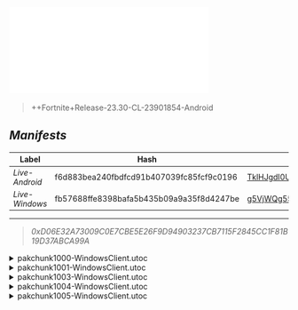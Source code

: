 <div style="pointer-events: none">
  <img style="pointer-events: none" src="https://raw.githubusercontent.com/Tectors/fn-archive/master/.github/source/dependents/gen.24.40.svg" width="360" height="155">
<div>

 >  
  
  > ++Fortnite+Release-23.30-CL-23901854-Android

## *Manifests*
| Label | Hash | Route |
| - | - | - |
| *Live-Android* | f6d883bea240fbdfcd91b407039fc85fcf9c0196 | [TklHJgdI0U3mSUMvGEKVuZvJkJTi7g](https://github.com/Tectors/fn-archive/blob/master/manifests/TklHJgdI0U3mSUMvGEKVuZvJkJTi7g.manifest) |
| *Live-Windows* | fb57688ffe8398bafa5b435b09a9a35f8d4247be | [g5VjWQg55a48ElUgNEiXpXYA_7xDxA](https://github.com/Tectors/fn-archive/blob/master/manifests/g5VjWQg55a48ElUgNEiXpXYA_7xDxA.manifest) |

---

> *0xD06E32A73009C0E7CBE5E26F9D94903237CB7115F2845CC1F81B19D37ABCA99A*

<details>
  <summary>pakchunk1000-WindowsClient.utoc</summary>

 > 
    0x06DEF9D1B2D8F1AF386A2F79110DC95844908F98F3E417F92C8B6900392C0F9A

  <img src="https://raw.githubusercontent.com/Tectors/fn-archive/master/.github/source/dependents/referred/Spray_FearlessFlight.svg" width="100"> <img src="https://raw.githubusercontent.com/Tectors/fn-archive/master/.github/source/dependents/referred/MusicPack_179_FearlessFlight.svg" width="100"> 
</details>

<details>
  <summary>pakchunk1001-WindowsClient.utoc</summary>

 > 
    0x51803CE773B3E1BCC21E85D4EF70842C9CDE7C9E04135563C045225ED8BCC67B

  <img src="https://raw.githubusercontent.com/Tectors/fn-archive/master/.github/source/dependents/referred/Wrap_Pencil.svg" width="100"> <img src="https://raw.githubusercontent.com/Tectors/fn-archive/master/.github/source/dependents/referred/Pickaxe_PencilCherry.svg" width="100"> <img src="https://raw.githubusercontent.com/Tectors/fn-archive/master/.github/source/dependents/referred/LoadingScreen_PencilSet.svg" width="100"> <img src="https://raw.githubusercontent.com/Tectors/fn-archive/master/.github/source/dependents/referred/Character_Pencil_Raspberry.svg" width="100"> <img src="https://raw.githubusercontent.com/Tectors/fn-archive/master/.github/source/dependents/referred/Character_Pencil_Pear.svg" width="100"> <img src="https://raw.githubusercontent.com/Tectors/fn-archive/master/.github/source/dependents/referred/Character_Pencil_Mango.svg" width="100"> <img src="https://raw.githubusercontent.com/Tectors/fn-archive/master/.github/source/dependents/referred/Character_Pencil_Lime.svg" width="100"> <img src="https://raw.githubusercontent.com/Tectors/fn-archive/master/.github/source/dependents/referred/Character_Pencil_Kiwi.svg" width="100"> <img src="https://raw.githubusercontent.com/Tectors/fn-archive/master/.github/source/dependents/referred/Character_Pencil_Guava.svg" width="100"> <img src="https://raw.githubusercontent.com/Tectors/fn-archive/master/.github/source/dependents/referred/Character_Pencil_Grape.svg" width="100"> <img src="https://raw.githubusercontent.com/Tectors/fn-archive/master/.github/source/dependents/referred/Character_Pencil_Fig.svg" width="100"> <img src="https://raw.githubusercontent.com/Tectors/fn-archive/master/.github/source/dependents/referred/Character_Pencil_Cherry.svg" width="100"> <img src="https://raw.githubusercontent.com/Tectors/fn-archive/master/.github/source/dependents/referred/Character_Pencil_Apple.svg" width="100"> <img src="https://raw.githubusercontent.com/Tectors/fn-archive/master/.github/source/dependents/referred/Backpack_PencilCherry.svg" width="100"> 
</details>

<details>
  <summary>pakchunk1003-WindowsClient.utoc</summary>

 > 
    0xFFEE2D694F136117B5E0E854B7671EBE852A50E87A69DA36856BB8E4527EEF20

  <img src="https://raw.githubusercontent.com/Tectors/fn-archive/master/.github/source/dependents/referred/Pickaxe_FearlessFlightMenaceUniversal.svg" width="100"> <img src="https://raw.githubusercontent.com/Tectors/fn-archive/master/.github/source/dependents/referred/LoadingScreen_FearlessFlight.svg" width="100"> <img src="https://raw.githubusercontent.com/Tectors/fn-archive/master/.github/source/dependents/referred/Character_FearlessFlightMenace.svg" width="100"> <img src="https://raw.githubusercontent.com/Tectors/fn-archive/master/.github/source/dependents/referred/Character_FearlessFlightHero.svg" width="100"> <img src="https://raw.githubusercontent.com/Tectors/fn-archive/master/.github/source/dependents/referred/Backpack_FearlessFlightMenace.svg" width="100"> <img src="https://raw.githubusercontent.com/Tectors/fn-archive/master/.github/source/dependents/referred/Backpack_FearlessFlightHero.svg" width="100"> 
</details>

<details>
  <summary>pakchunk1004-WindowsClient.utoc</summary>

 > 
    0x1CD8F98A71A4D7FDA1F5FD2BE3E4863CF63DB7AF5E3B04BAC345C6C694D53933

  <img src="https://raw.githubusercontent.com/Tectors/fn-archive/master/.github/source/dependents/referred/Spray_FearlessWeb.svg" width="100"> <img src="https://raw.githubusercontent.com/Tectors/fn-archive/master/.github/source/dependents/referred/Pickaxe_FearlessFlightHero.svg" width="100"> <img src="https://raw.githubusercontent.com/Tectors/fn-archive/master/.github/source/dependents/referred/Emoji_S24_FearlessWeb2.svg" width="100"> <img src="https://raw.githubusercontent.com/Tectors/fn-archive/master/.github/source/dependents/referred/Emoji_S24_FearlessWeb.svg" width="100"> <img src="https://raw.githubusercontent.com/Tectors/fn-archive/master/.github/source/dependents/referred/EID_FearlessFlight.svg" width="100"> 
</details>

<details>
  <summary>pakchunk1005-WindowsClient.utoc</summary>

 > 
    0x5F149D17C16F53A4CF98C8366452DCC4F5C5CA89B7B3921C0E9485CFCADC75F4

  <img src="https://raw.githubusercontent.com/Tectors/fn-archive/master/.github/source/dependents/referred/EID_Devotion.svg" width="100"> 
</details>

